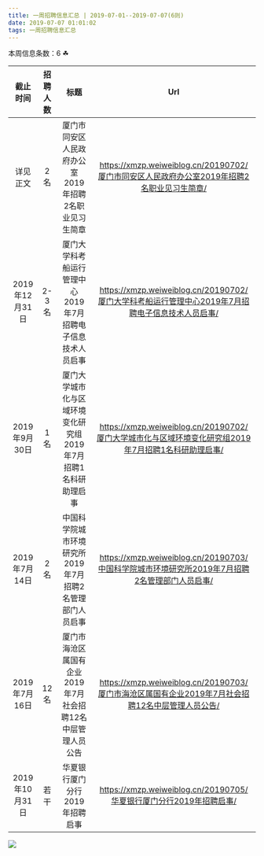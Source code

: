 ```yaml
---
title: 一周招聘信息汇总 | 2019-07-01--2019-07-07(6则)
date: 2019-07-07 01:01:02
tags: 一周招聘信息汇总
---
```

本周信息条数：6   ☘ 
<!-- more -->

| 截止时间 | 招聘人数 | 标题 | Url |
| :-: | :-: | :-: | :-: |
| 详见正文 | 2名 | 厦门市同安区人民政府办公室2019年招聘2名职业见习生简章|https://xmzp.weiweiblog.cn/20190702/厦门市同安区人民政府办公室2019年招聘2名职业见习生简章/ |
| 2019年12月31日 | 2-3名 | 厦门大学科考船运行管理中心2019年7月招聘电子信息技术人员启事|https://xmzp.weiweiblog.cn/20190702/厦门大学科考船运行管理中心2019年7月招聘电子信息技术人员启事/ |
| 2019年9月30日 | 1名 | 厦门大学城市化与区域环境变化研究组2019年7月招聘1名科研助理启事|https://xmzp.weiweiblog.cn/20190702/厦门大学城市化与区域环境变化研究组2019年7月招聘1名科研助理启事/ |
| 2019年7月14日 | 2名 | 中国科学院城市环境研究所2019年7月招聘2名管理部门人员启事|https://xmzp.weiweiblog.cn/20190703/中国科学院城市环境研究所2019年7月招聘2名管理部门人员启事/ |
| 2019年7月16日 | 12名 | 厦门市海沧区属国有企业2019年7月社会招聘12名中层管理人员公告|https://xmzp.weiweiblog.cn/20190703/厦门市海沧区属国有企业2019年7月社会招聘12名中层管理人员公告/ |
| 2019年10月31日 | 若干 | 华夏银行厦门分行2019年招聘启事|https://xmzp.weiweiblog.cn/20190705/华夏银行厦门分行2019年招聘启事/ |
![](https://cdn.weiweiblog.cn/20181015134814.png)